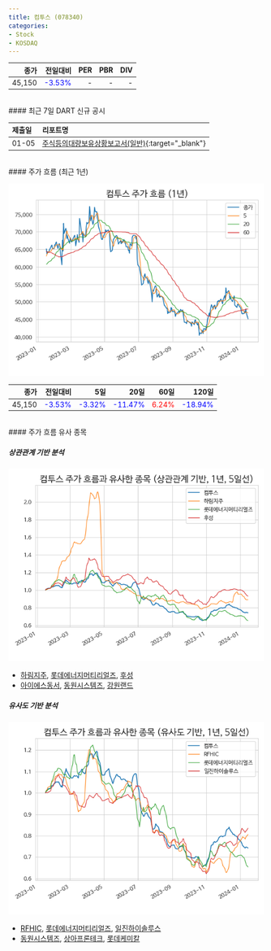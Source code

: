```yaml
---
title: 컴투스 (078340)
categories:
- Stock
- KOSDAQ
---
```


|**종가**|**전일대비**|**PER**|**PBR**|**DIV**|
|---:|-------:|--:|--:|--:|
|45,150|<span style="color: blue">-3.53%</span>|-|-|-|

<!-- more -->

<br>
#### 최근 7일 DART 신규 공시


|**제출일**|**리포트명**|
|:-----|:-------|
|01-05|[주식등의대량보유상황보고서(일반)](https://dart.fss.or.kr/dsaf001/main.do?rcpNo=20240105000391){:target="_blank"}|

<br>
#### 주가 흐름 (최근 1년)

![078340](/assets/images/stock/078340.png)

|**종가**|**전일대비**|**5일**|**20일**|**60일**|**120일**|
|---:|-------:|--:|---:|---:|----:|
|45,150|<span style="color: blue">-3.53%</span>|<span style="color: blue">-3.32%</span>|<span style="color: blue">-11.47%</span>|<span style="color: red">6.24%</span>|<span style="color: blue">-18.94%</span>|

<br>
#### 주가 흐름 유사 종목

##### 상관관계 기반 분석

![078340](/assets/images/stock/078340_corr.png)
- [하림지주](/003380/), [롯데에너지머티리얼즈](/020150/), [후성](/093370/)
- [아이에스동서](/010780/), [동원시스템즈](/014820/), [강원랜드](/035250/)

##### 유사도 기반 분석

![078340](/assets/images/stock/078340_sim.png)
- [RFHIC](/218410/), [롯데에너지머티리얼즈](/020150/), [일진하이솔루스](/271940/)
- [동원시스템즈](/014820/), [상아프론테크](/089980/), [롯데케미칼](/011170/)